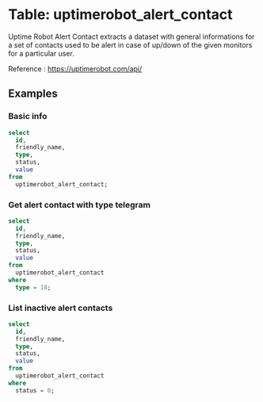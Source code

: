 # Table: uptimerobot_alert_contact

Uptime Robot Alert Contact extracts a dataset with general informations for a set of contacts used to be alert in case of up/down of the given monitors for a particular user.

Reference : https://uptimerobot.com/api/

## Examples

### Basic info

```sql
select
  id,
  friendly_name,
  type,
  status,
  value
from
  uptimerobot_alert_contact;
```

### Get alert contact with type telegram

```sql
select
  id,
  friendly_name,
  type,
  status,
  value
from
  uptimerobot_alert_contact
where
  type = 18;
```

### List inactive alert contacts

```sql
select
  id,
  friendly_name,
  type,
  status,
  value
from
  uptimerobot_alert_contact
where
  status = 0;
```
